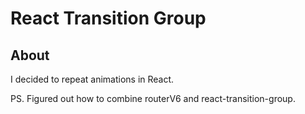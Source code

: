 # React Transition Group

## About

I decided to repeat animations in React.

PS. Figured out how to combine routerV6 and react-transition-group.